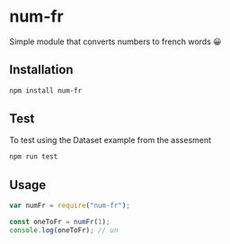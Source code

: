 # num-fr

Simple module that converts numbers to french words 😀

## Installation

```sh
npm install num-fr
```

## Test

To test using the Dataset example from the assesment

```sh
npm run test
```

## Usage

```javascript
var numFr = require("num-fr");

const oneToFr = numFr(1);
console.log(oneToFr); // un
```
